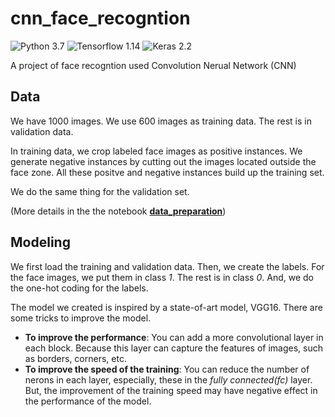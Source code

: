 # cnn_face_recogntion

![Python 3.7](https://img.shields.io/badge/python-3.7-blue.svg)
![Tensorflow 1.14](https://img.shields.io/badge/tensorflow-1.14-orange.svg)
![Keras 2.2](https://img.shields.io/badge/keras-2.2-red.svg)

A project of face recogntion used Convolution Nerual Network (CNN)

## Data

We have 1000 images. We use 600 images as training data. The rest is in validation data. 

In training data, we crop labeled face images as positive instances. We generate negative instances by cutting out the images located outside the face zone. All these positve and negative instances build up the training set.

We do the same thing for the validation set.

(More details in the the notebook **[data_preparation](./notebook/data_preparation.ipynb)**)

## Modeling

We first load the training and validation data. Then, we create the labels. For the face images, we put them in class *1*. The rest is in class *0*. And, we do the one-hot coding for the labels.

The model we created is inspired by a state-of-art model, VGG16. There are some tricks to improve the model.
* **To improve the performance**: You can add a more convolutional layer in each block. Because this layer can capture the features of images, such as borders, corners, etc.
* **To improve the speed of the training**: You can reduce the number of nerons in each layer, especially, these in the *fully connected(fc)* layer. But, the improvement of the training speed may have negative effect in the performance of the model.
